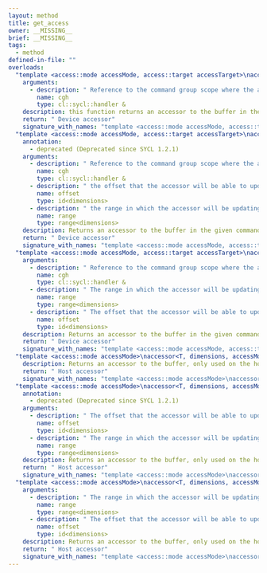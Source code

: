 ```yaml
---
layout: method
title: get_access
owner: __MISSING__
brief: __MISSING__
tags:
  - method
defined-in-file: ""
overloads:
  "template <access::mode accessMode, access::target accessTarget>\naccessor<T, dimensions, accessMode, accessTarget> get_access(cl::sycl::handler &)":
    arguments:
      - description: " Reference to the command group scope where the accessor is"
        name: cgh
        type: cl::sycl::handler &
    description: this function returns an accessor to the buffer in the given command_group scope.
    return: " Device accessor"
    signature_with_names: "template <access::mode accessMode, access::target accessTarget>\naccessor<T, dimensions, accessMode, accessTarget> get_access(cl::sycl::handler & cgh)"
  "template <access::mode accessMode, access::target accessTarget>\naccessor<T, dimensions, accessMode, accessTarget> get_access(cl::sycl::handler &, id<dimensions>, range<dimensions>)":
    annotation:
      - deprecated (Deprecated since SYCL 1.2.1)
    arguments:
      - description: " Reference to the command group scope where the accessor is"
        name: cgh
        type: cl::sycl::handler &
      - description: " the offset that the accessor will be able to update from."
        name: offset
        type: id<dimensions>
      - description: " the range in which the accessor will be updating the data."
        name: range
        type: range<dimensions>
    description: Returns an accessor to the buffer in the given command_group scope.
    return: " Device accessor"
    signature_with_names: "template <access::mode accessMode, access::target accessTarget>\naccessor<T, dimensions, accessMode, accessTarget> get_access(cl::sycl::handler & cgh, id<dimensions> offset, range<dimensions> range)"
  "template <access::mode accessMode, access::target accessTarget>\naccessor<T, dimensions, accessMode, accessTarget> get_access(cl::sycl::handler &, range<dimensions>, id<dimensions>)":
    arguments:
      - description: " Reference to the command group scope where the accessor is"
        name: cgh
        type: cl::sycl::handler &
      - description: " The range in which the accessor will be updating the data"
        name: range
        type: range<dimensions>
      - description: " The offset that the accessor will be able to update from"
        name: offset
        type: id<dimensions>
    description: Returns an accessor to the buffer in the given command group scope.
    return: " Device accessor"
    signature_with_names: "template <access::mode accessMode, access::target accessTarget>\naccessor<T, dimensions, accessMode, accessTarget> get_access(cl::sycl::handler & cgh, range<dimensions> range, id<dimensions> offset)"
  "template <access::mode accessMode>\naccessor<T, dimensions, accessMode, access::target::host_buffer> get_access()":
    description: Returns an accessor to the buffer, only used on the host side
    return: " Host accessor"
    signature_with_names: "template <access::mode accessMode>\naccessor<T, dimensions, accessMode, access::target::host_buffer> get_access()"
  "template <access::mode accessMode>\naccessor<T, dimensions, accessMode, access::target::host_buffer> get_access(id<dimensions>, range<dimensions>)":
    annotation:
      - deprecated (Deprecated since SYCL 1.2.1)
    arguments:
      - description: " The offset that the accessor will be able to update from."
        name: offset
        type: id<dimensions>
      - description: " The range in which the accessor will be updating the data."
        name: range
        type: range<dimensions>
    description: Returns an accessor to the buffer, only used on the host side
    return: " Host accessor"
    signature_with_names: "template <access::mode accessMode>\naccessor<T, dimensions, accessMode, access::target::host_buffer> get_access(id<dimensions> offset, range<dimensions> range)"
  "template <access::mode accessMode>\naccessor<T, dimensions, accessMode, access::target::host_buffer> get_access(range<dimensions>, id<dimensions>)":
    arguments:
      - description: " The range in which the accessor will be updating the data"
        name: range
        type: range<dimensions>
      - description: " The offset that the accessor will be able to update from"
        name: offset
        type: id<dimensions>
    description: Returns an accessor to the buffer, only used on the host side
    return: " Host accessor"
    signature_with_names: "template <access::mode accessMode>\naccessor<T, dimensions, accessMode, access::target::host_buffer> get_access(range<dimensions> range, id<dimensions> offset)"
---
```

